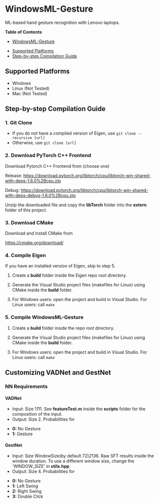# WindowsML-Gesture
 ML-based hand gesture recognition with Lenovo laptops.
 
**Table of Contents**
- [WindowsML-Gesture](#windowsml-gesture)
 * [Supported Platforms](#supported-platforms)
 * [Step-by-step Compilation Guide](#step-by-step-compilation-guide)
    
## Supported Platforms
- Windows
- Linux (Not Tested)
- Mac (Not Tested)

## Step-by-step Compilation Guide 
 ### 1. Git Clone
 - If you do not have a compiled version of Eigen, use 
 `git clone --recursive [url]`
 - Otherwise, use
 `git clone [url]`

 ### 2. Download PyTorch C++ Frontend
 Download Pytorch C++ Frontend from (choose one)
 
 Release: https://download.pytorch.org/libtorch/cpu/libtorch-win-shared-with-deps-1.6.0%2Bcpu.zip
 
 Debug: https://download.pytorch.org/libtorch/cpu/libtorch-win-shared-with-deps-debug-1.6.0%2Bcpu.zip

 Unzip the downloaded file and copy the **libTorch** folder into the **extern** folder of this project.

 ### 3. Download CMake
 Download and install CMake from
 
 https://cmake.org/download/

 ### 4. Compile Eigen
 If you have an installed version of Eigen, skip to step 5.
 
 1. Create a **build** folder inside the Eigen repo root directory.
 
 2. Generate the Visual Studio project files (makefiles for Linux) using CMake inside the **build** folder.
 
 3. For Windows users: open the project and build in Visual Studio.
    For Linux users: call `make`
 
 ### 5. Compile WindowsML-Gesture
 
 1. Create a **build** folder inside the repo root directory.
 
 2. Generate the Visual Studio project files (makefiles for Linux) using CMake inside the **build** folder.
 
 3. For Windows users: open the project and build in Visual Studio.
    For Linux users: call `make`
    
## Customizing VADNet and GestNet

### NN Requirements

#### VADNet

- Input: Size 1*1*11. See **featureTest.m** inside the **scripts** folder for the composition of the input.
- Output: Size 2. Probabilities for 
 * **0:** No Gesture
 * **1:** Gesture

#### GestNet

- Input: Size WindowSize(by default 72)*2*136. Raw SFT results inside the window duration. To use a different window size, change the 'WINDOW_SIZE' in **utils.hpp**.
- Output: Size 4. Probabilities for
 * **0:** No Gesture
 * **1:** Left Swing
 * **2:** Right Swing
 * **3:** Double Click





